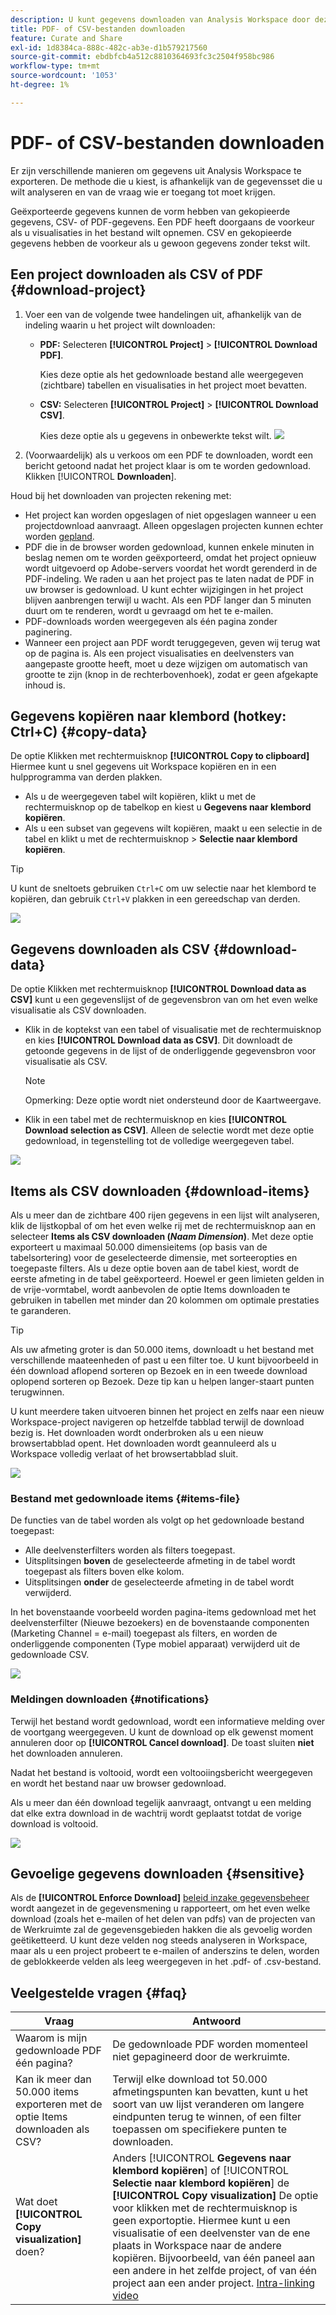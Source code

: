 ```yaml
---
description: U kunt gegevens downloaden van Analysis Workspace door deze te kopiëren, of in de indelingen PDF en CSV.
title: PDF- of CSV-bestanden downloaden
feature: Curate and Share
exl-id: 1d8384ca-888c-482c-ab3e-d1b579217560
source-git-commit: ebdbfcb4a512c8810364693fc3c2504f958bc986
workflow-type: tm+mt
source-wordcount: '1053'
ht-degree: 1%

---
```


# PDF- of CSV-bestanden downloaden

Er zijn verschillende manieren om gegevens uit Analysis Workspace te exporteren. De methode die u kiest, is afhankelijk van de gegevensset die u wilt analyseren en van de vraag wie er toegang tot moet krijgen.

Geëxporteerde gegevens kunnen de vorm hebben van gekopieerde gegevens, CSV- of PDF-gegevens. Een PDF heeft doorgaans de voorkeur als u visualisaties in het bestand wilt opnemen. CSV en gekopieerde gegevens hebben de voorkeur als u gewoon gegevens zonder tekst wilt.

## Een project downloaden als CSV of PDF {#download-project}


1. Voer een van de volgende twee handelingen uit, afhankelijk van de indeling waarin u het project wilt downloaden:

   * **PDF:** Selecteren **[!UICONTROL Project]** > **[!UICONTROL Download PDF]**.

      Kies deze optie als het gedownloade bestand alle weergegeven (zichtbare) tabellen en visualisaties in het project moet bevatten.

   * **CSV:** Selecteren **[!UICONTROL Project]** > **[!UICONTROL Download CSV]**.

      Kies deze optie als u gegevens in onbewerkte tekst wilt.
   ![](assets/download-project.png)

1. (Voorwaardelijk) als u verkoos om een PDF te downloaden, wordt een bericht getoond nadat het project klaar is om te worden gedownload. Klikken [!UICONTROL **Downloaden**].

Houd bij het downloaden van projecten rekening met:

* Het project kan worden opgeslagen of niet opgeslagen wanneer u een projectdownload aanvraagt. Alleen opgeslagen projecten kunnen echter worden [gepland](https://experienceleague.adobe.com/docs/analytics/analyze/analysis-workspace/curate-share/t-schedule-report.html).
* PDF die in de browser worden gedownload, kunnen enkele minuten in beslag nemen om te worden geëxporteerd, omdat het project opnieuw wordt uitgevoerd op Adobe-servers voordat het wordt gerenderd in de PDF-indeling. We raden u aan het project pas te laten nadat de PDF in uw browser is gedownload. U kunt echter wijzigingen in het project blijven aanbrengen terwijl u wacht. Als een PDF langer dan 5 minuten duurt om te renderen, wordt u gevraagd om het te e-mailen.
* PDF-downloads worden weergegeven als één pagina zonder paginering.
* Wanneer een project aan PDF wordt teruggegeven, geven wij terug wat op de pagina is. Als een project visualisaties en deelvensters van aangepaste grootte heeft, moet u deze wijzigen om automatisch van grootte te zijn (knop in de rechterbovenhoek), zodat er geen afgekapte inhoud is.

## Gegevens kopiëren naar klembord (hotkey: Ctrl+C) {#copy-data}

De optie Klikken met rechtermuisknop **[!UICONTROL Copy to clipboard]** Hiermee kunt u snel gegevens uit Workspace kopiëren en in een hulpprogramma van derden plakken.

* Als u de weergegeven tabel wilt kopiëren, klikt u met de rechtermuisknop op de tabelkop en kiest u **Gegevens naar klembord kopiëren**.
* Als u een subset van gegevens wilt kopiëren, maakt u een selectie in de tabel en klikt u met de rechtermuisknop > **Selectie naar klembord kopiëren**.

>[!TIP]
>
>U kunt de sneltoets gebruiken `Ctrl+C` om uw selectie naar het klembord te kopiëren, dan gebruik `Ctrl+V` plakken in een gereedschap van derden.


![](assets/copy-selection.png)

## Gegevens downloaden als CSV {#download-data}

De optie Klikken met rechtermuisknop **[!UICONTROL Download data as CSV]** kunt u een gegevenslijst of de gegevensbron van om het even welke visualisatie als CSV downloaden.

* Klik in de koptekst van een tabel of visualisatie met de rechtermuisknop en kies **[!UICONTROL Download data as CSV]**. Dit downloadt de getoonde gegevens in de lijst of de onderliggende gegevensbron voor visualisatie als CSV.

   >[!NOTE]
   >
   >  Opmerking: Deze optie wordt niet ondersteund door de Kaartweergave.


* Klik in een tabel met de rechtermuisknop en kies **[!UICONTROL Download selection as CSV]**. Alleen de selectie wordt met deze optie gedownload, in tegenstelling tot de volledige weergegeven tabel.

![](assets/download-data-viz.png)

## Items als CSV downloaden {#download-items}

Als u meer dan de zichtbare 400 rijen gegevens in een lijst wilt analyseren, klik de lijstkopbal of om het even welke rij met de rechtermuisknop aan en selecteer **Items als CSV downloaden (_Naam Dimension_)**. Met deze optie exporteert u maximaal 50.000 dimensieitems (op basis van de tabelsortering) voor de geselecteerde dimensie, met sorteeropties en toegepaste filters. Als u deze optie boven aan de tabel kiest, wordt de eerste afmeting in de tabel geëxporteerd. Hoewel er geen limieten gelden in de vrije-vormtabel, wordt aanbevolen de optie Items downloaden te gebruiken in tabellen met minder dan 20 kolommen om optimale prestaties te garanderen.

>[!TIP]
>
> Als uw afmeting groter is dan 50.000 items, downloadt u het bestand met verschillende maateenheden of past u een filter toe. U kunt bijvoorbeeld in één download aflopend sorteren op Bezoek en in een tweede download oplopend sorteren op Bezoek. Deze tip kan u helpen langer-staart punten terugwinnen.

U kunt meerdere taken uitvoeren binnen het project en zelfs naar een nieuw Workspace-project navigeren op hetzelfde tabblad terwijl de download bezig is. Het downloaden wordt onderbroken als u een nieuw browsertabblad opent. Het downloaden wordt geannuleerd als u Workspace volledig verlaat of het browsertabblad sluit.

![](assets/download-items.png)

### Bestand met gedownloade items {#items-file}

De functies van de tabel worden als volgt op het gedownloade bestand toegepast:

* Alle deelvensterfilters worden als filters toegepast.
* Uitsplitsingen **boven** de geselecteerde afmeting in de tabel wordt toegepast als filters boven elke kolom.
* Uitsplitsingen **onder** de geselecteerde afmeting in de tabel wordt verwijderd.

In het bovenstaande voorbeeld worden pagina-items gedownload met het deelvensterfilter (Nieuwe bezoekers) en de bovenstaande componenten (Marketing Channel = e-mail) toegepast als filters, en worden de onderliggende componenten (Type mobiel apparaat) verwijderd uit de gedownloade CSV.

![](assets/downloaded-file.png)

### Meldingen downloaden {#notifications}

Terwijl het bestand wordt gedownload, wordt een informatieve melding over de voortgang weergegeven. U kunt de download op elk gewenst moment annuleren door op **[!UICONTROL Cancel download]**. De toast sluiten **niet** het downloaden annuleren.

Nadat het bestand is voltooid, wordt een voltooiingsbericht weergegeven en wordt het bestand naar uw browser gedownload.

Als u meer dan één download tegelijk aanvraagt, ontvangt u een melding dat elke extra download in de wachtrij wordt geplaatst totdat de vorige download is voltooid.

![](assets/toast.png)

## Gevoelige gegevens downloaden {#sensitive}

Als de **[!UICONTROL Enforce Download]** [beleid inzake gegevensbeheer](/help/data-views/data-governance.md) wordt aangezet in de gegevensmening u rapporteert, om het even welke download (zoals het e-mailen of het delen van pdfs) van de projecten van de Werkruimte zal de gegevensgebieden hakken die als gevoelig worden geëtiketteerd. U kunt deze velden nog steeds analyseren in Workspace, maar als u een project probeert te e-mailen of anderszins te delen, worden de geblokkeerde velden als leeg weergegeven in het .pdf- of .csv-bestand.

## Veelgestelde vragen {#faq}

| Vraag | Antwoord |
| --- | --- |
| Waarom is mijn gedownloade PDF één pagina? | De gedownloade PDF worden momenteel niet gepagineerd door de werkruimte. |
| Kan ik meer dan 50.000 items exporteren met de optie Items downloaden als CSV? | Terwijl elke download tot 50.000 afmetingspunten kan bevatten, kunt u het soort van uw lijst veranderen om langere eindpunten terug te winnen, of een filter toepassen om specifiekere punten te downloaden. |
| Wat doet **[!UICONTROL Copy visualization]** doen? | Anders [!UICONTROL **Gegevens naar klembord kopiëren**] of [!UICONTROL **Selectie naar klembord kopiëren**] de **[!UICONTROL Copy visualization]** De optie voor klikken met de rechtermuisknop is geen exportoptie. Hiermee kunt u een visualisatie of een deelvenster van de ene plaats in Workspace naar de andere kopiëren. Bijvoorbeeld, van één paneel aan een andere in het zelfde project, of van één project aan een ander project. [Intra-linking video](https://experienceleague.adobe.com/docs/analytics-learn/tutorials/analysis-workspace/visualizations/intra-linking-in-analysis-workspace.html) |
